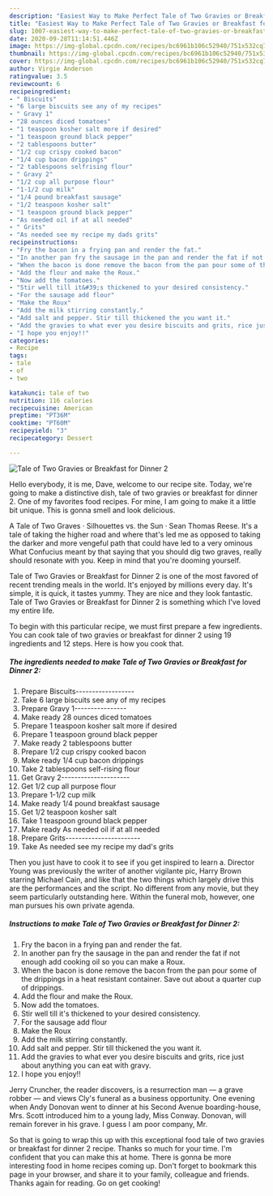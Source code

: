 ```yaml
---
description: "Easiest Way to Make Perfect Tale of Two Gravies or Breakfast for Dinner 2"
title: "Easiest Way to Make Perfect Tale of Two Gravies or Breakfast for Dinner 2"
slug: 1007-easiest-way-to-make-perfect-tale-of-two-gravies-or-breakfast-for-dinner-2
date: 2020-09-28T11:14:51.446Z
image: https://img-global.cpcdn.com/recipes/bc6961b106c52940/751x532cq70/tale-of-two-gravies-or-breakfast-for-dinner-2-recipe-main-photo.jpg
thumbnail: https://img-global.cpcdn.com/recipes/bc6961b106c52940/751x532cq70/tale-of-two-gravies-or-breakfast-for-dinner-2-recipe-main-photo.jpg
cover: https://img-global.cpcdn.com/recipes/bc6961b106c52940/751x532cq70/tale-of-two-gravies-or-breakfast-for-dinner-2-recipe-main-photo.jpg
author: Virgie Anderson
ratingvalue: 3.5
reviewcount: 6
recipeingredient:
- " Biscuits"
- "6 large biscuits see any of my recipes"
- " Gravy 1"
- "28 ounces diced tomatoes"
- "1 teaspoon kosher salt more if desired"
- "1 teaspoon ground black pepper"
- "2 tablespoons butter"
- "1/2 cup crispy cooked bacon"
- "1/4 cup bacon drippings"
- "2 tablespoons selfrising flour"
- " Gravy 2"
- "1/2 cup all purpose flour"
- "1-1/2 cup milk"
- "1/4 pound breakfast sausage"
- "1/2 teaspoon kosher salt"
- "1 teaspoon ground black pepper"
- "As needed oil if at all needed"
- " Grits"
- "As needed see my recipe my dads grits"
recipeinstructions:
- "Fry the bacon in a frying pan and render the fat."
- "In another pan fry the sausage in the pan and render the fat if not enough add cooking oil so you can make a Roux."
- "When the bacon is done remove the bacon from the pan pour some of the drippings in a heat resistant container. Save out about a quarter cup of drippings."
- "Add the flour and make the Roux."
- "Now add the tomatoes."
- "Stir well till it&#39;s thickened to your desired consistency."
- "For the sausage add flour"
- "Make the Roux"
- "Add the milk stirring constantly."
- "Add salt and pepper. Stir till thickened the you want it."
- "Add the gravies to what ever you desire biscuits and grits, rice just about anything you can eat with gravy."
- "I hope you enjoy!!"
categories:
- Recipe
tags:
- tale
- of
- two

katakunci: tale of two 
nutrition: 116 calories
recipecuisine: American
preptime: "PT36M"
cooktime: "PT60M"
recipeyield: "3"
recipecategory: Dessert

---
```



![Tale of Two Gravies or Breakfast for Dinner 2](https://img-global.cpcdn.com/recipes/bc6961b106c52940/751x532cq70/tale-of-two-gravies-or-breakfast-for-dinner-2-recipe-main-photo.jpg)

Hello everybody, it is me, Dave, welcome to our recipe site. Today, we're going to make a distinctive dish, tale of two gravies or breakfast for dinner 2. One of my favorites food recipes. For mine, I am going to make it a little bit unique. This is gonna smell and look delicious.

A Tale of Two Graves · Silhouettes vs. the Sun · Sean Thomas Reese. It&#39;s a tale of taking the higher road and where that&#39;s led me as opposed to taking the darker and more vengeful path that could have led to a very ominous What Confucius meant by that saying that you should dig two graves, really should resonate with you. Keep in mind that you&#39;re dooming yourself.

Tale of Two Gravies or Breakfast for Dinner 2 is one of the most favored of recent trending meals in the world. It's enjoyed by millions every day. It's simple, it is quick, it tastes yummy. They are nice and they look fantastic. Tale of Two Gravies or Breakfast for Dinner 2 is something which I've loved my entire life.


To begin with this particular recipe, we must first prepare a few ingredients. You can cook tale of two gravies or breakfast for dinner 2 using 19 ingredients and 12 steps. Here is how you cook that.

<!--inarticleads1-->

##### The ingredients needed to make Tale of Two Gravies or Breakfast for Dinner 2:

1. Prepare  Biscuits------------------
1. Take 6 large biscuits see any of my recipes
1. Prepare  Gravy 1----------------
1. Make ready 28 ounces diced tomatoes
1. Prepare 1 teaspoon kosher salt more if desired
1. Prepare 1 teaspoon ground black pepper
1. Make ready 2 tablespoons butter
1. Prepare 1/2 cup crispy cooked bacon
1. Make ready 1/4 cup bacon drippings
1. Take 2 tablespoons self-rising flour
1. Get  Gravy 2---------------------
1. Get 1/2 cup all purpose flour
1. Prepare 1-1/2 cup milk
1. Make ready 1/4 pound breakfast sausage
1. Get 1/2 teaspoon kosher salt
1. Take 1 teaspoon ground black pepper
1. Make ready As needed oil if at all needed
1. Prepare  Grits-----------------------
1. Take As needed see my recipe my dad&#39;s grits


Then you just have to cook it to see if you get inspired to learn a. Director Young was previously the writer of another vigilante pic, Harry Brown starring Michael Cain, and like that the two things which largely drive this are the performances and the script. No different from any movie, but they seem particularly outstanding here. Within the funeral mob, however, one man pursues his own private agenda. 

<!--inarticleads2-->

##### Instructions to make Tale of Two Gravies or Breakfast for Dinner 2:

1. Fry the bacon in a frying pan and render the fat.
1. In another pan fry the sausage in the pan and render the fat if not enough add cooking oil so you can make a Roux.
1. When the bacon is done remove the bacon from the pan pour some of the drippings in a heat resistant container. Save out about a quarter cup of drippings.
1. Add the flour and make the Roux.
1. Now add the tomatoes.
1. Stir well till it&#39;s thickened to your desired consistency.
1. For the sausage add flour
1. Make the Roux
1. Add the milk stirring constantly.
1. Add salt and pepper. Stir till thickened the you want it.
1. Add the gravies to what ever you desire biscuits and grits, rice just about anything you can eat with gravy.
1. I hope you enjoy!!


Jerry Cruncher, the reader discovers, is a resurrection man — a grave robber — and views Cly&#39;s funeral as a business opportunity. One evening when Andy Donovan went to dinner at his Second Avenue boarding-house, Mrs. Scott introduced him to a young lady, Miss Conway. Donovan, will remain forever in his grave. I guess I am poor company, Mr. 

So that is going to wrap this up with this exceptional food tale of two gravies or breakfast for dinner 2 recipe. Thanks so much for your time. I'm confident that you can make this at home. There is gonna be more interesting food in home recipes coming up. Don't forget to bookmark this page in your browser, and share it to your family, colleague and friends. Thanks again for reading. Go on get cooking!
